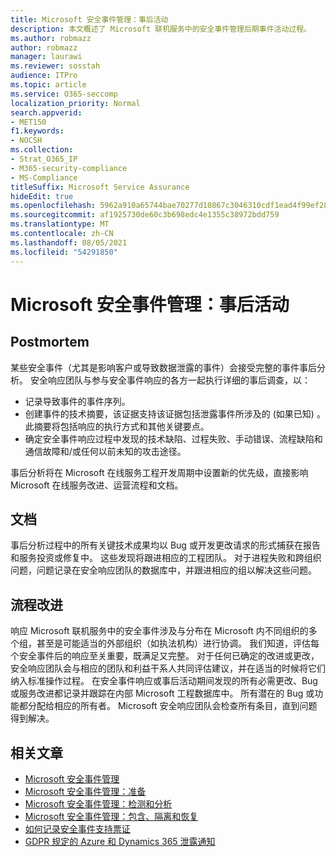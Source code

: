 ```yaml
---
title: Microsoft 安全事件管理：事后活动
description: 本文概述了 Microsoft 联机服务中的安全事件管理后期事件活动过程。
ms.author: robmazz
author: robmazz
manager: laurawi
ms.reviewer: sosstah
audience: ITPro
ms.topic: article
ms.service: O365-seccomp
localization_priority: Normal
search.appverid:
- MET150
f1.keywords:
- NOCSH
ms.collection:
- Strat_O365_IP
- M365-security-compliance
- MS-Compliance
titleSuffix: Microsoft Service Assurance
hideEdit: true
ms.openlocfilehash: 5962a910a65744bae70277d10867c3046310cdf1ead4f99ef285e40c72dc8ce6
ms.sourcegitcommit: af1925730de60c3b698edc4e1355c38972bdd759
ms.translationtype: MT
ms.contentlocale: zh-CN
ms.lasthandoff: 08/05/2021
ms.locfileid: "54291850"
---
```

# <a name="microsoft-security-incident-management-post-incident-activity"></a>Microsoft 安全事件管理：事后活动

## <a name="postmortem"></a>Postmortem

某些安全事件（尤其是影响客户或导致数据泄露的事件）会接受完整的事件事后分析。 安全响应团队与参与安全事件响应的各方一起执行详细的事后调查，以：

- 记录导致事件的事件序列。
- 创建事件的技术摘要，该证据支持该证据包括泄露事件所涉及的 (如果已知) 。 此摘要将包括响应的执行方式和其他关键要点。
- 确定安全事件响应过程中发现的技术缺陷、过程失败、手动错误、流程缺陷和通信故障和/或任何以前未知的攻击途径。

事后分析将在 Microsoft 在线服务工程开发周期中设置新的优先级，直接影响 Microsoft 在线服务改进、运营流程和文档。

## <a name="documentation"></a>文档

事后分析过程中的所有关键技术成果均以 Bug 或开发更改请求的形式捕获在报告和服务投资或修复中。 这些发现将跟进相应的工程团队。 对于进程失败和跨组织问题，问题记录在安全响应团队的数据库中，并跟进相应的组以解决这些问题。

## <a name="process-improvement"></a>流程改进

响应 Microsoft 联机服务中的安全事件涉及与分布在 Microsoft 内不同组织的多个组，甚至是可能适当的外部组织（如执法机构）进行协调。 我们知道，评估每个安全事件后的响应至关重要，既满足又完整。 对于任何已确定的改进或更改，安全响应团队会与相应的团队和利益干系人共同评估建议，并在适当的时候将它们纳入标准操作过程。 在安全事件响应或事后活动期间发现的所有必需更改、Bug 或服务改进都记录并跟踪在内部 Microsoft 工程数据库中。 所有潜在的 Bug 或功能都分配给相应的所有者。 Microsoft 安全响应团队会检查所有条目，直到问题得到解决。

## <a name="related-articles"></a>相关文章

- [Microsoft 安全事件管理](assurance-security-incident-management.md)
- [Microsoft 安全事件管理：准备](assurance-sim-preparation.md)
- [Microsoft 安全事件管理：检测和分析](assurance-sim-detection-analysis.md)
- [Microsoft 安全事件管理：包含、隔离和恢复](assurance-sim-containment-eradication-recovery.md)
- [如何记录安全事件支持票证](/azure/security/fundamentals/event-support-ticket)
- [GDPR 规定的 Azure 和 Dynamics 365 泄露通知](/compliance/regulatory/gdpr-breach-azure-dynamics)
